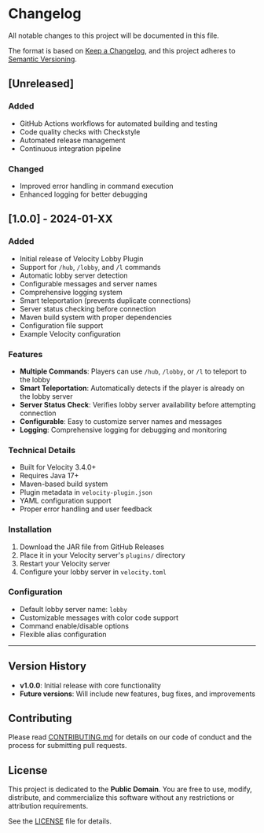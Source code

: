 # Changelog

All notable changes to this project will be documented in this file.

The format is based on [Keep a Changelog](https://keepachangelog.com/en/1.0.0/),
and this project adheres to [Semantic Versioning](https://semver.org/spec/v2.0.0.html).

## [Unreleased]

### Added
- GitHub Actions workflows for automated building and testing
- Code quality checks with Checkstyle
- Automated release management
- Continuous integration pipeline

### Changed
- Improved error handling in command execution
- Enhanced logging for better debugging

## [1.0.0] - 2024-01-XX

### Added
- Initial release of Velocity Lobby Plugin
- Support for `/hub`, `/lobby`, and `/l` commands
- Automatic lobby server detection
- Configurable messages and server names
- Comprehensive logging system
- Smart teleportation (prevents duplicate connections)
- Server status checking before connection
- Maven build system with proper dependencies
- Configuration file support
- Example Velocity configuration

### Features
- **Multiple Commands**: Players can use `/hub`, `/lobby`, or `/l` to teleport to the lobby
- **Smart Teleportation**: Automatically detects if the player is already on the lobby server
- **Server Status Check**: Verifies lobby server availability before attempting connection
- **Configurable**: Easy to customize server names and messages
- **Logging**: Comprehensive logging for debugging and monitoring

### Technical Details
- Built for Velocity 3.4.0+
- Requires Java 17+
- Maven-based build system
- Plugin metadata in `velocity-plugin.json`
- YAML configuration support
- Proper error handling and user feedback

### Installation
1. Download the JAR file from GitHub Releases
2. Place it in your Velocity server's `plugins/` directory
3. Restart your Velocity server
4. Configure your lobby server in `velocity.toml`

### Configuration
- Default lobby server name: `lobby`
- Customizable messages with color code support
- Command enable/disable options
- Flexible alias configuration

---

## Version History

- **v1.0.0**: Initial release with core functionality
- **Future versions**: Will include new features, bug fixes, and improvements

## Contributing

Please read [CONTRIBUTING.md](CONTRIBUTING.md) for details on our code of conduct and the process for submitting pull requests.

## License

This project is dedicated to the **Public Domain**. You are free to use, modify, distribute, and commercialize this software without any restrictions or attribution requirements.

See the [LICENSE](LICENSE) file for details.
